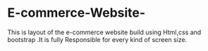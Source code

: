 # E-commerce-Website-
This is layout of the e-commerce website build using Html,css and bootstrap .It is fully Responsible for every kind of screen size.
